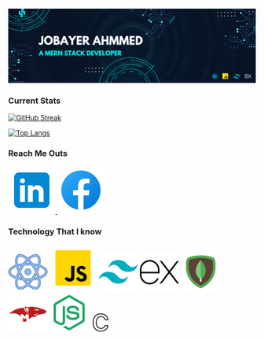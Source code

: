 
 ![Tux, the Linux mascot](/assets/images/github_banner.png)

 ### Current Stats
 [![GitHub Streak](https://github-readme-streak-stats.herokuapp.com?user=Jobayer-Ahmmed&theme=nightfox)](https://git.io/streak-stats)

 [![Top Langs](https://github-readme-stats.vercel.app/api/top-langs/?username=Jobayer-Ahmmed)](https://github.com/Jobayer-Ahmmed/github-readme-stats)

### Reach Me Outs
[ ![Tux, the Linux mascot](/assets/logo/linkedin.svg)](https://www.linkedin.com/in/jobayer-ahmmed-5051b926b)[ ![Tux, the Linux mascot](/assets/logo/facebook.svg)](https://web.facebook.com/jobayer.ahmmed.jas)

### Technology That I know
 ![Tux, the Linux mascot](/assets/logo/react.svg)
 ![Tux, the Linux mascot](/assets/logo/javascript.svg)
 ![Tux, the Linux mascot](/assets/logo/tailwind.svg)
 ![Tux, the Linux mascot](/assets/logo/express-js.svg)
 ![Tux, the Linux mascot](/assets/logo/mongodb.svg)
 ![Tux, the Linux mascot](/assets/logo/mongoose.svg)
 ![Tux, the Linux mascot](/assets/logo/node.svg)
 ![Tux, the Linux mascot](/assets/logo/c.png)